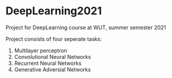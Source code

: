 # DeepLearning2021

Project for DeepLearning course at WUT, summer semester 2021 

Project consists of four seperate tasks:

1. Multilayer perceptron
2. Convolutional Neural Networks
3. Recurrent Neural Networks
4. Generative Adversial Networks
